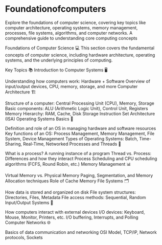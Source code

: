 # Foundationofcomputers
Explore the foundations of computer science, covering key topics like computer architecture, operating systems, memory management, processes, file systems, algorithms, and computer networks. A comprehensive guide to understanding core computing concepts

Foundations of Computer Science 💻
This section covers the fundamental concepts of computer science, including hardware architecture, operating systems, and the underlying principles of computing.

Key Topics 📚
Introduction to Computer Systems 🖥️

Understanding how computers work: Hardware + Software
Overview of input/output devices, CPU, memory, storage, and more
Computer Architecture 🏗️

Structure of a computer: Central Processing Unit (CPU), Memory, Storage
Basic components: ALU (Arithmetic Logic Unit), Control Unit, Registers
Memory Hierarchy: RAM, Cache, Disk Storage
Instruction Set Architecture (ISA)
Operating Systems Basics 📂

Definition and role of an OS in managing hardware and software resources
Key functions of an OS: Process Management, Memory Management, File System, Device Management
Types of Operating Systems: Batch, Time-Sharing, Real-Time, Networked
Processes and Threads 🧵

What is a process? A running instance of a program
Thread vs. Process: Differences and how they interact
Process Scheduling and CPU scheduling algorithms (FCFS, Round Robin, etc.)
Memory Management 📊

Virtual Memory vs. Physical Memory
Paging, Segmentation, and Memory Allocation techniques
Role of Cache Memory
File Systems 🗂️

How data is stored and organized on disk
File system structures: Directories, Files, Metadata
File access methods: Sequential, Random
Input/Output Systems 🔌

How computers interact with external devices
I/O devices: Keyboard, Mouse, Monitor, Printers, etc.
I/O buffering, Interrupts, and Polling
Computer Networks 🌐

Basics of data communication and networking
OSI Model, TCP/IP, Network protocols, Sockets
